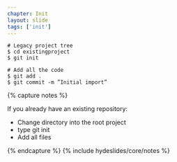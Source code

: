 ```yaml
---
chapter: Init
layout: slide
tags: ['init']
---
```


	# Legacy project tree
	$ cd existingproject
	$ git init

	# Add all the code
	$ git add .
	$ git commit -m ”Initial import” 

{% capture notes %}

If you already have an existing repository:

* Change directory into the root project
* type git init
*  Add all files

{% endcapture %}
{% include hydeslides/core/notes %}